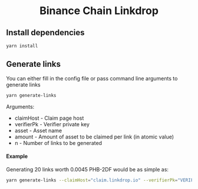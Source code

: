 <h1 align="center">Binance Chain Linkdrop</h1>

## Install dependencies

```sh
yarn install
```

## Generate links

You can either fill in the config file or pass command line arguments to generate links

```sh
yarn generate-links
```

Arguments:
- claimHost - Claim page host
- verifierPk - Verifier private key
- asset - Asset name
- amount - Amount of asset to be claimed per link (in atomic value)
- n - Number of links to be generated

#### Example

Generating 20 links worth 0.0045 PHB-2DF would be as simple as:

```bash
yarn generate-links --claimHost="claim.linkdrop.io" --verifierPk="VERIFIER_PK" --asset="PHB-2DF" --amount="450000" --n=20 
```